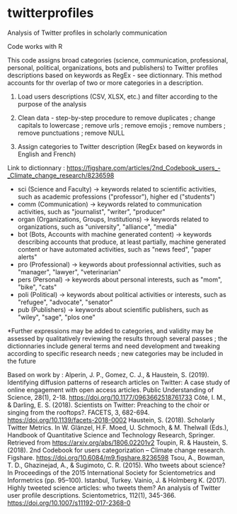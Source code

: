 # twitterprofiles
Analysis of Twitter profiles in scholarly communication

Code works with R

This code assigns broad categories (science, communication, professional, personal, political, organizations, bots and publishers) to Twitter profiles descriptions based on keywords as RegEx - see dictionnary. This method accounts for thr overlap of two or more categories in a description.

1) Load users descriptions (CSV, XLSX, etc.) and filter according to the purpose of the analysis

2) Clean data - step-by-step procedure to remove duplicates ; change capitals to lowercase ; remove urls ; remove emojis ; remove numbers ; remove punctuations ; remove NULL

3) Assign categories to Twitter description (RegEx based on keywords in English and French)

Link to dictionnary : https://figshare.com/articles/2nd_Codebook_users_-_Climate_change_research/8236598

  - sci (Science and Faculty) -> keywords related to scientific activities, such as academic professions ("professor"), higher ed ("students")
  - comm (Communication) -> keywords related to communication activities, such as "journalist", "writer", "producer"
  - organ (Organizations, Groups, Institutions) -> keywords related to organizations, such as "university", "alliance", "media"
  - bot (Bots, Accounts with machine generated content) -> keywords describing accounts that produce, at least partially, machine generated content or have automated activities, such as "news feed", "paper alerts"
  - pro (Professional) -> keywords about professionnal activities, such as "manager", "lawyer", "veterinarian"
  - pers (Personal) -> keywords about personal interests, such as "mom", "bike", "cats"
  - poli (Political) -> keywords about political activities or interests, such as "refugee", "advocate", "senator"
  - pub (Publishers) -> keywords about scientific publishers, such as "wiley", "sage", "plos one"
  
*Further expressions may be added to categories, and validity may be assessed by qualitatively reviewing the results through several passes ; the dictionnaries include general terms and need development and tweaking according to specific research needs ; new categories may be included in the future

Based on work by :
Alperin, J. P., Gomez, C. J., & Haustein, S. (2019). Identifying diffusion patterns of research articles on Twitter: A case study of online engagement with open access articles. Public Understanding of Science, 28(1), 2-18. https://doi.org/10.1177/0963662518761733
Côté, I. M., & Darling, E. S. (2018). Scientists on Twitter: Preaching to the choir or singing from the rooftops?. FACETS, 3, 682-694. https://doi.org/10.1139/facets-2018-0002
Haustein, S. (2018). Scholarly Twitter Metrics. In W. Glänzel, H.F. Moed, U. Schmoch, & M. Thelwall (Eds.), Handbook of Quantitative Science and Technology Research, Springer. Retrieved from https://arxiv.org/abs/1806.02201v2
Toupin, R. & Haustein, S. (2018). 2nd Codebook for users categorization – Climate change research. Figshare. https://doi.org/10.6084/m9.figshare.8236598
Tsou, A., Bowman, T. D., Ghazinejad, A., & Sugimoto, C. R. (2015). Who tweets about science? In Proceedings of the 2015 International Society for Scientometrics and Informetrics (pp. 95–100). Istanbul, Turkey. 
Vainio, J. & Holmberg K. (2017). Highly tweeted science articles: who tweets them? An analysis of Twitter user profile descriptions. Scientometrics, 112(1), 345-366. https://doi.org/10.1007/s11192-017-2368-0 
